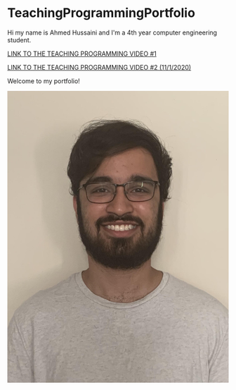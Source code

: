# TeachingProgrammingPortfolio
Hi my name is Ahmed Hussaini and I'm a 4th year computer engineering student.

[LINK TO THE TEACHING PROGRAMMING VIDEO #1](https://youtu.be/bWOyrxByQFc)

[LINK TO THE TEACHING PROGRAMMING VIDEO #2 (11/1/2020)](https://youtu.be/75_f-Er45Vo)

Welcome to my portfolio!

![Me](ucsdid1.jpg)

